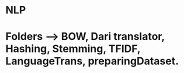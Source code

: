 # NLP
# Folders --> BOW, Dari translator, Hashing, Stemming, TFIDF, LanguageTrans, preparingDataset.
